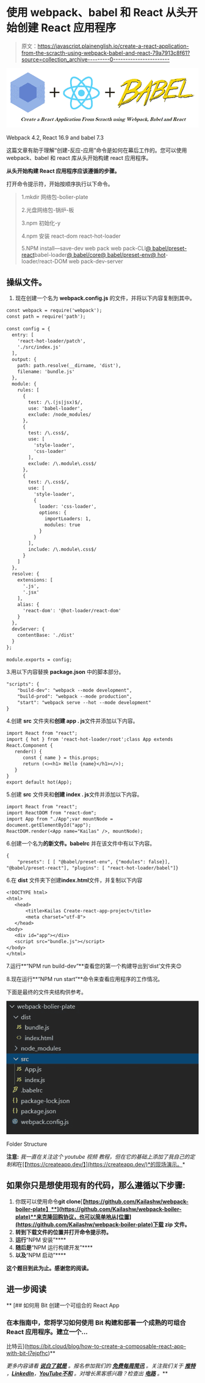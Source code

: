 # 使用 webpack、babel 和 React 从头开始创建 React 应用程序

> 原文：<https://javascript.plainenglish.io/create-a-react-application-from-the-scracth-using-webpack-babel-and-react-79a7913c8f61?source=collection_archive---------0----------------------->

![](img/391b130991bf0a8becf42461c18e0da8.png)

Webpack 4.2, React 16.9 and babel 7.3

这篇文章有助于理解“创建-反应-应用”命令是如何在幕后工作的。您可以使用 webpack、babel 和 react 库从头开始构建 react 应用程序。

**从头开始构建 React 应用程序应该遵循的步骤。**

打开命令提示符，开始按顺序执行以下命令。

> 1.mkdir 网络包-bolier-plate
> 
> 2.光盘网络包-锅炉-板
> 
> 3.npm 初始化-y
> 
> 4.npm 安装 react-dom react-hot-loader
> 
> 5.NPM install—save-dev web pack web pack-CLI[@ babel/preset-react](http://twitter.com/babel/preset-react)babel-loader[@ babel/core](http://twitter.com/babel/core)[@ babel/preset-env](http://twitter.com/babel/preset-env)[@ hot](http://twitter.com/hot)-loader/react-DOM web pack-dev-server

## 操纵文件。

1.  现在创建一个名为 **webpack.config.js** 的文件，并将以下内容复制到其中。

```
const webpack = require('webpack');
const path = require('path');

const config = {
  entry: [
    'react-hot-loader/patch',
    './src/index.js'
  ],
  output: {
    path: path.resolve(__dirname, 'dist'),
    filename: 'bundle.js'
  },
  module: {
    rules: [
      {
        test: /\.(js|jsx)$/,
        use: 'babel-loader',
        exclude: /node_modules/
      },
      {
        test: /\.css$/,
        use: [
          'style-loader',
          'css-loader'
        ],
        exclude: /\.module\.css$/
      },
      {
        test: /\.css$/,
        use: [
          'style-loader',
          {
            loader: 'css-loader',
            options: {
              importLoaders: 1,
              modules: true
            }
          }
        ],
        include: /\.module\.css$/
      }
    ]
  },
  resolve: {
    extensions: [
      '.js',
      '.jsx'
    ],
    alias: {
      'react-dom': '@hot-loader/react-dom'
    }
  },
  devServer: {
    contentBase: './dist'
  }
};

module.exports = config;
```

3.用以下内容替换 **package.json** 中的脚本部分。

```
"scripts": {
    "build-dev": "webpack --mode development",
    "build-prod": "webpack --mode production",
    "start": "webpack serve --hot --mode development"
}
```

4.创建 **src** 文件夹和**创建 app . js**文件并添加以下内容。

```
import React from "react";
import { hot } from 'react-hot-loader/root';class App extends React.Component {    
   render() {   
      const { name } = this.props; 
      return (<><h1> Hello {name}</h1></>);
   }
}
export default hot(App);
```

5.创建 **src** 文件夹和**创建 index . js**文件并添加以下内容。

```
import React from "react";
import ReactDOM from "react-dom";
import App from "./App";var mountNode = document.getElementById("app");
ReactDOM.render(<App name="Kailas" />, mountNode);
```

6.创建一个名为**的新文件。babelrc** 并在该文件中有以下内容。

```
{
    "presets": [ [ "@babel/preset-env", {"modules": false}], "@babel/preset-react"], "plugins": [ "react-hot-loader/babel"]}
```

6.在 **dist** 文件夹下创建**index.html**文件，并复制以下内容

```
<!DOCTYPE html>
<html>
   <head>
       <title>Kailas Create-react-app-project</title>
       <meta charset="utf-8">
   </head>
<body>
   <div id="app"></div>
   <script src="bundle.js"></script>
</body>
</html>
```

7.运行**“NPM run build-dev”**查看您的第一个构建导出到‘dist’文件夹😊

8.现在运行**“NPM run start”**命令来查看应用程序的工作情况。

下面是最终的文件夹结构供参考。

![](img/24937991704344d31dd15cf7abc9ee03.png)

Folder Structure

**注意:** *我一直在关注这个 youtube 视频* *教程，但在它的基础上添加了我自己的定制和*在[【https://createapp.dev/】](https://createapp.dev/)*的现场演示。*

## **如果你只是想使用现有的代码，那么遵循以下步骤:**

1.  你既可以使用命令**git clone**[**【https://github.com/Kailashw/webpack-boiler-plate】**](https://github.com/Kailashw/webpack-boiler-plate)**来克隆回购协议，也可以简单地从[位置](https://github.com/Kailashw/webpack-boiler-plate)下载 zip 文件。**
2.  **转到下载文件的位置并打开命令提示符。**
3.  **运行**“NPM 安装”****
4.  **随后是**“NPM 运行构建开发”****
5.  **以及**“NPM 启动”****

**这个题目到此为止。感谢您的阅读。**

## **进一步阅读**

**[](https://bit.cloud/blog/how-to-create-a-composable-react-app-with-bit-l7ejpfhc) [## 如何用 Bit 创建一个可组合的 React App

### 在本指南中，您将学习如何使用 Bit 构建和部署一个成熟的可组合 React 应用程序。建立一个…

比特云](https://bit.cloud/blog/how-to-create-a-composable-react-app-with-bit-l7ejpfhc)** 

***更多内容请看* [***说白了就是***](https://plainenglish.io/) *。报名参加我们的* [***免费每周简讯***](http://newsletter.plainenglish.io/) *。关注我们关于* [***推特***](https://twitter.com/inPlainEngHQ) ，[***LinkedIn***](https://www.linkedin.com/company/inplainenglish/)*，*[***YouTube***](https://www.youtube.com/channel/UCtipWUghju290NWcn8jhyAw)*[***不和***](https://discord.gg/GtDtUAvyhW) *。对增长黑客感兴趣？检查出* [***电路***](https://circuit.ooo/) *。****